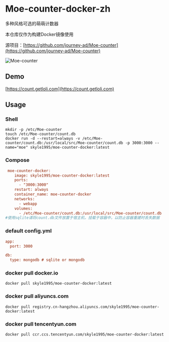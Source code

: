 # Moe-counter-docker-zh

多种风格可选的萌萌计数器

本仓库仅作为构建Docker镜像使用

源项目：[https://github.com/journey-ad/Moe-counter](https://github.com/journey-ad/Moe-counter)

![Moe-counter](https://count.getloli.com/get/@Moe-counter.github)

## Demo
[https://count.getloli.com](https://count.getloli.com)

## Usage

### Shell
```shell
mkdir -p /etc/Moe-counter
touch /etc/Moe-counter/count.db
docker run -d --restart=always -v /etc/Moe-counter/count.db:/usr/local/src/Moe-counter/count.db -p 3000:3000 --name="moe" skyle1995/moe-counter-docker:latest
```
### Compose
```ini
 moe-counter-docker:
    image: skyle1995/moe-counter-docker:latest
    ports:
      - "3000:3000"
    restart: always
    container_name: moe-counter-docker
    networks:
      - webapp
    volumes:
      - /etc/Moe-counter/count.db:/usr/local/src/Moe-counter/count.db
#使用sqlite请将count.db文件放置于宿主机，挂载于容器中，以防止容器重建时丢失数据
```

### default config.yml
```ini
app:
  port: 3000

db:
  type: mongodb # sqlite or mongodb
```
### docker pull docker.io
```shell
docker pull skyle1995/moe-counter-docker:latest
```
### docker pull aliyuncs.com
```shell
docker pull registry.cn-hangzhou.aliyuncs.com/skyle1995/moe-counter-docker:latest
```
### docker pull tencentyun.com
```shell
docker pull ccr.ccs.tencentyun.com/skyle1995/moe-counter-docker:latest
```
